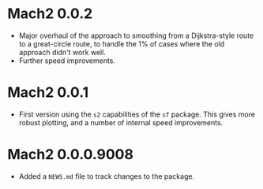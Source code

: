 # Mach2 0.0.2

* Major overhaul of the approach to smoothing from a Dijkstra-style route to a great-circle route, to handle the 1% of cases where the old approach didn't work well. 
* Further speed improvements.

# Mach2 0.0.1

* First version using the `s2` capabilities of the `sf` package. This gives more robust plotting, and a number of internal speed improvements.

# Mach2 0.0.0.9008

* Added a `NEWS.md` file to track changes to the package.
